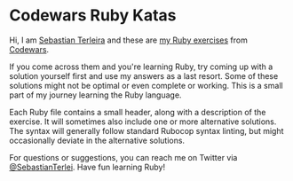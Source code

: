 # Codewars Ruby Katas

Hi, I am [Sebastian Terleira](https://github.com/SebastianTerleira) and these are [my Ruby exercises](https://www.codewars.com/users/SebastianTerleira) from [Codewars](http://www.codewars.com/).

If you come across them and you're learning Ruby, try coming up with a solution yourself first and use my answers as a last resort. Some of these solutions might not be optimal or even complete or working. This is a small part of my journey learning the Ruby language.

Each Ruby file contains a small header, along with a description of the exercise. It will sometimes also include one or more alternative solutions. The syntax will generally follow standard Rubocop syntax linting, but might occasionally deviate in the alternative solutions.

For questions or suggestions, you can reach me on Twitter via [@SebastianTerlei](https://twitter.com/SebastianTerlei). Have fun learning Ruby!
